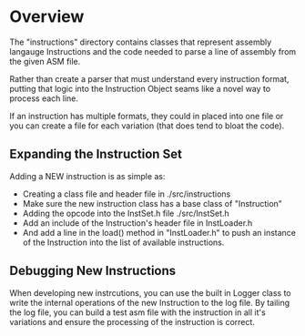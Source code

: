 # Overview

The "instructions" directory contains classes that represent assembly langauge Instructions and the code needed to parse a line of assembly from the given ASM file.

Rather than create a parser that must understand every instruction format, putting that logic into the Instruction Object seams like a novel way to process each line.

If an instruction has multiple formats, they could in placed into one file or you can create a file for each variation (that does tend to bloat the code).

## Expanding the Instruction Set

Adding a NEW instruction is as simple as:

* Creating a class file and header file in ./src/instructions
* Make sure the new instruction class has a base class of "Instruction"
* Adding the opcode into the InstSet.h file ./src/InstSet.h
* Add an include of the Instruction's header file in InstLoader.h
* And add a line in the load() method in "InstLoader.h" to push an instance of the Instruction into the list of available instructions.

## Debugging New Instructions
When developing new instrcutions, you can use the built in Logger class to write the internal operations of the new Instruction to the log file.
By tailing the log file, you can build a test asm file with the instruction in all it's variations and ensure the processing of the instruction is correct.

